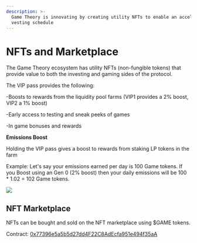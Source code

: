 ```yaml
---
description: >-
  Game Theory is innovating by creating utility NFTs to enable an accelerated
  vesting schedule
---
```


# NFTs and Marketplace

The Game Theory ecosystem has utility NFTs (non-fungible tokens) that provide value to both the investing and gaming sides of the protocol.



The VIP pass provides the following:

\-Boosts to rewards from the liquidity pool farms (VIP1 provides a 2% boost, VIP2 a 1% boost)

\-Early access to testing and sneak peeks of games

\-In game bonuses and rewards



**Emissions Boost**

Holding the VIP pass gives a boost to rewards from staking LP tokens in the farm

Example: Let's say your emissions earned per day is 100 Game tokens. If you Boost using an Gen 0 (2% boost) then your daily emissions will be 100 \* 1.02 = 102 Game tokens.



![](https://ipfs.io/ipfs/bafybeieibocsz6brwmsjcxxscqr3msnov4lowbu3zv24aue3hobj4falbm)

## NFT Marketplace

NFTs can be bought and sold on the NFT marketplace using $GAME tokens.&#x20;



Contract: [0x77396e5a5b5d27dd4F22C8AdEcfa951e494f35aA](https://snowtrace.io/address/0x77396e5a5b5d27dd4f22c8adecfa951e494f35aa)
